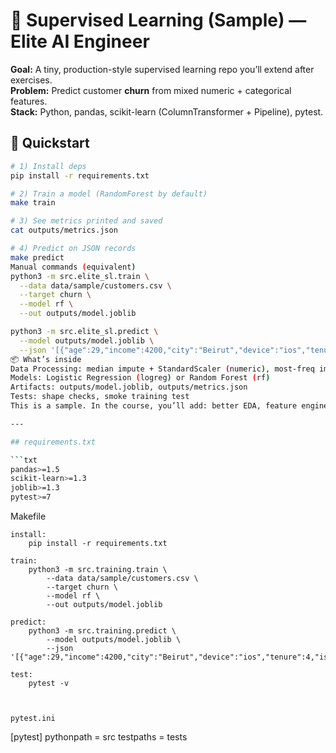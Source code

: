 # 🧠 Supervised Learning (Sample) — Elite AI Engineer

**Goal:** A tiny, production-style supervised learning repo you’ll extend after exercises.  
**Problem:** Predict customer **churn** from mixed numeric + categorical features.  
**Stack:** Python, pandas, scikit-learn (ColumnTransformer + Pipeline), pytest.

## 🚀 Quickstart

```bash
# 1) Install deps
pip install -r requirements.txt

# 2) Train a model (RandomForest by default)
make train

# 3) See metrics printed and saved
cat outputs/metrics.json

# 4) Predict on JSON records
make predict
Manual commands (equivalent)
python3 -m src.elite_sl.train \
  --data data/sample/customers.csv \
  --target churn \
  --model rf \
  --out outputs/model.joblib

python3 -m src.elite_sl.predict \
  --model outputs/model.joblib \
  --json '[{"age":29,"income":4200,"city":"Beirut","device":"ios","tenure":4,"is_active":1}]'
📦 What’s inside
Data Processing: median impute + StandardScaler (numeric), most-freq impute + One-Hot (categorical)
Models: Logistic Regression (logreg) or Random Forest (rf)
Artifacts: outputs/model.joblib, outputs/metrics.json
Tests: shape checks, smoke training test
This is a sample. In the course, you’ll add: better EDA, feature engineering, hyperparam tuning, cross-val, MLflow, etc.

---

## requirements.txt

```txt
pandas>=1.5
scikit-learn>=1.3
joblib>=1.3
pytest>=7
```
Makefile
```
install:
	pip install -r requirements.txt

train:
	python3 -m src.training.train \
		--data data/sample/customers.csv \
		--target churn \
		--model rf \
		--out outputs/model.joblib

predict:
	python3 -m src.training.predict \
		--model outputs/model.joblib \
		--json '[{"age":29,"income":4200,"city":"Beirut","device":"ios","tenure":4,"is_active":1}]'

test:
	pytest -v



pytest.ini
```
[pytest]
pythonpath = src
testpaths = tests

```